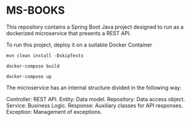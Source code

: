 # MS-BOOKS
This repository contains a Spring Boot Java project designed to run as a dockerized microservice that presents a REST API.

To run this project, deploy it on a suitable Docker Container

```
mvn clean install -DskipTests
```

```
docker-compose build
```

```
docker-compose up
```

The microservice has an internal structure divided in the following way:

Controller: REST API.
Entity: Data model.
Repository: Data access object.
Service: Business Logic.
Response: Auxiliary classes for API responses.
Exception: Management of exceptions.